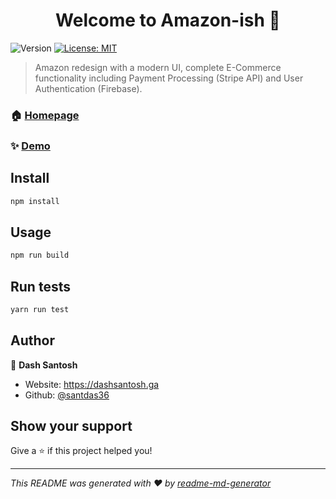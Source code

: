<h1 align="center">Welcome to Amazon-ish 👋</h1>
<p>
  <img alt="Version" src="https://img.shields.io/badge/version-0.1.0-blue.svg?cacheSeconds=2592000" />
  <a href="#" target="_blank">
    <img alt="License: MIT" src="https://img.shields.io/badge/License-MIT-yellow.svg" />
  </a>
</p>

> Amazon redesign with a modern UI, complete E-Commerce functionality including Payment Processing (Stripe API) and User Authentication (Firebase).

### 🏠 [Homepage](https://amazon-ish.vercel.app)

### ✨ [Demo](https://amazon-ish.vercel.app)

## Install

```sh
npm install
```

## Usage

```sh
npm run build
```

## Run tests

```sh
yarn run test
```

## Author

👤 **Dash Santosh**

* Website: https://dashsantosh.ga
* Github: [@santdas36](https://github.com/santdas36)

## Show your support

Give a ⭐️ if this project helped you!

***
_This README was generated with ❤️ by [readme-md-generator](https://github.com/kefranabg/readme-md-generator)_